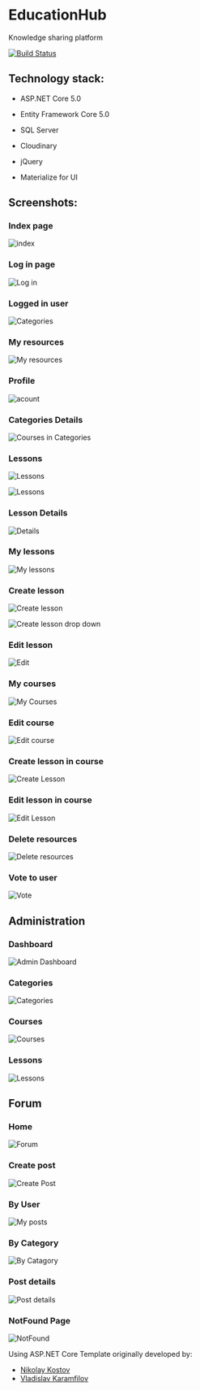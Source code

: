 # EducationHub
Knowledge sharing platform

[![Build Status](https://dev.azure.com/vasilmitovv/EducationHub/_apis/build/status/mitovV.EducationHub?branchName=main)](https://dev.azure.com/vasilmitovv/EducationHub/_build/latest?definitionId=4&branchName=main)

## Technology stack:

- ASP.NET Core 5.0

- Entity Framework Core 5.0

- SQL Server

- Cloudinary

- jQuery

- Materialize for UI

## Screenshots:

### Index page

![index](https://github.com/mitovV/EducationHub/assets/43573153/5bd8b62b-1b26-4589-b18b-5301645836d6)

### Log in page

![Log in](https://github.com/mitovV/EducationHub/assets/43573153/f1d38718-80e1-4f01-9486-3dec5b387d40)

### Logged in user

![Categories](https://github.com/mitovV/EducationHub/assets/43573153/6a52ffbc-2ec2-45f9-b88e-d6ad3934a422)

### My resources

![My resources](https://github.com/mitovV/EducationHub/assets/43573153/1dd33b13-0a95-41e1-ba7c-142e6c4db205)

### Profile

![acount](https://github.com/mitovV/EducationHub/assets/43573153/46b1837b-4817-4a35-8567-3504935f3fda)

### Categories Details

![Courses in Categories](https://github.com/mitovV/EducationHub/assets/43573153/9da1819a-442a-4970-9265-72fb5148be3e)

### Lessons

![Lessons](https://github.com/mitovV/EducationHub/assets/43573153/05a7520f-a68f-41ec-8fd4-2a529645df18)

![Lessons](https://github.com/mitovV/EducationHub/assets/43573153/907d7c45-4598-491d-b74c-dff755de4554)

### Lesson Details

![Details](https://github.com/mitovV/EducationHub/assets/43573153/d5d47620-9ccc-42e5-af03-8a9a05f1def4)

### My lessons

![My lessons](https://github.com/mitovV/EducationHub/assets/43573153/76ea7284-1ddb-4325-bf8d-8e5092421b0f)

### Create lesson

![Create lesson](https://github.com/mitovV/EducationHub/assets/43573153/4b201928-9a50-46b1-8dcb-f236ed8f52cf)

![Create lesson drop down](https://github.com/mitovV/EducationHub/assets/43573153/ff7165ed-8ba2-4d42-8411-545b2355ef3e)

### Edit lesson

![Edit](https://github.com/mitovV/EducationHub/assets/43573153/439bd66a-19da-4f38-869d-4f3dca02bc18)

### My courses

![My Courses](https://github.com/mitovV/EducationHub/assets/43573153/b7a7fd60-40e3-40fa-a7b4-36ff8e479074)

### Edit course

![Edit course](https://github.com/mitovV/EducationHub/assets/43573153/6e2b0946-17de-41b7-b5d6-117e240705de)

### Create lesson in course

![Create Lesson](https://github.com/mitovV/EducationHub/assets/43573153/3cf4b2b1-f6bc-4510-a030-9a009c3fad2d)

### Edit lesson in course

![Edit Lesson](https://github.com/mitovV/EducationHub/assets/43573153/3e0c6328-700c-479f-be18-df93b6936b6f)

### Delete resources

![Delete resources ](https://github.com/mitovV/EducationHub/assets/43573153/00f3d579-1c03-48ca-96a3-ebab3115c2f9)

### Vote to user

![Vote](https://github.com/mitovV/EducationHub/assets/43573153/6155ede6-abcc-49db-8f96-81932673394d)

## Administration

### Dashboard

![Admin Dashboard](https://github.com/mitovV/EducationHub/assets/43573153/e3ff2f65-6ba9-4ab9-80a3-71c87c8baca2)

### Categories

![Categories](https://github.com/mitovV/EducationHub/assets/43573153/5e35680d-bb75-440e-ae57-1a9b9bbb2ca6)

### Courses

![Courses](https://github.com/mitovV/EducationHub/assets/43573153/197973d4-3269-4b1d-9562-f120fa749b85)

### Lessons

![Lessons](https://github.com/mitovV/EducationHub/assets/43573153/d93a3c55-81a6-473b-9757-d773cbb020a0)

## Forum

### Home

![Forum](https://github.com/mitovV/EducationHub/assets/43573153/3cb89d50-4f7e-4171-a555-3c0a0e28edaf)

### Create post

![Create Post](https://github.com/mitovV/EducationHub/assets/43573153/5a269e97-173c-4e77-952c-b0cce5bf5f5f)

### By User

![My posts](https://github.com/mitovV/EducationHub/assets/43573153/c9ab7489-63e1-4dd6-ba30-43feb54adcb6)

### By Category

![By Catagory](https://github.com/mitovV/EducationHub/assets/43573153/d7c96ca4-5ad5-4a78-8e48-4e279a1f1afd)

### Post details

![Post details](https://github.com/mitovV/EducationHub/assets/43573153/a752278f-4480-4a06-9de4-577dcfe89a47)

### NotFound Page

![NotFound](https://github.com/mitovV/EducationHub/assets/43573153/de317344-adea-43fd-ae43-64148b593684)


 Using ASP.NET Core Template originally developed by:
- [Nikolay Kostov](https://github.com/NikolayIT)
- [Vladislav Karamfilov](https://github.com/vladislav-karamfilov)
